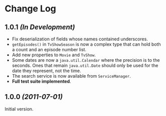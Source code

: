 Change Log
==========

1.0.1 *(In Development)*
------------------------

 * Fix deserialization of fields whose names contained underscores.
 * `getEpisodes()` in `TvShowSeason` is now a complex type that can hold both
   a count and an episode number list.
 * Add new properties to `Movie` and `TvShow`.
 * Some dates are now a `java.util.Calendar` where the precision is to the
   seconds. Ones that remain `java.util.Date` should only be used for the date
   they represent, not the time.
 * The search service is now available from `ServiceManager`.
 * __Full test suite implemented__.


1.0.0 *(2011-07-01)*
--------------------

Initial version.
